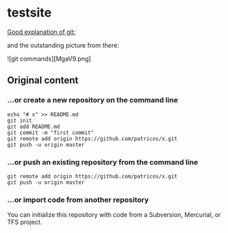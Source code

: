 # testsite

[Good explanation of git:](https://stackoverflow.com/questions/2745076/what-are-the-differences-between-git-commit-and-git-push)

and the outstanding picture from there:

![git commands][MgaV9.png]

## Original content ##

### …or create a new repository on the command line ### 

```
echo "# x" >> README.md
git init
git add README.md
git commit -m "first commit"
git remote add origin https://github.com/patricos/x.git
git push -u origin master
```

###  …or push an existing repository from the command line ### 

```
git remote add origin https://github.com/patricos/x.git
git push -u origin master
```

### …or import code from another repository ### 

You can initialize this repository with code from a Subversion, Mercurial, or TFS project.
